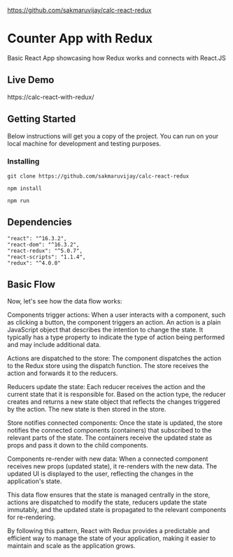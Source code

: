 https://github.com/sakmaruvijay/calc-react-redux
# Counter App with Redux 

Basic React App showcasing how Redux works and connects with React.JS



## Live Demo

https://calc-react-with-redux/


## Getting Started

Below instructions will get you a copy of the project. You can run on your local machine for development and testing purposes. 



### Installing

```
git clone https://github.com/sakmaruvijay/calc-react-redux
```

```
npm install
```

```
npm run
```







## Dependencies 

    "react": "^16.3.2",
    "react-dom": "^16.3.2",
    "react-redux": "^5.0.7",
    "react-scripts": "1.1.4",
    "redux": "^4.0.0"



  ##  Basic Flow 
Now, let's see how the data flow works:

Components trigger actions: When a user interacts with a component, such as clicking a button, the component triggers an action. An action is a plain JavaScript object that describes the intention to change the state. It typically has a type property to indicate the type of action being performed and may include additional data.

Actions are dispatched to the store: The component dispatches the action to the Redux store using the dispatch function. The store receives the action and forwards it to the reducers.

Reducers update the state: Each reducer receives the action and the current state that it is responsible for. Based on the action type, the reducer creates and returns a new state object that reflects the changes triggered by the action. The new state is then stored in the store.

Store notifies connected components: Once the state is updated, the store notifies the connected components (containers) that subscribed to the relevant parts of the state. The containers receive the updated state as props and pass it down to the child components.

Components re-render with new data: When a connected component receives new props (updated state), it re-renders with the new data. The updated UI is displayed to the user, reflecting the changes in the application's state.

This data flow ensures that the state is managed centrally in the store, actions are dispatched to modify the state, reducers update the state immutably, and the updated state is propagated to the relevant components for re-rendering.

By following this pattern, React with Redux provides a predictable and efficient way to manage the state of your application, making it easier to maintain and scale as the application grows.





